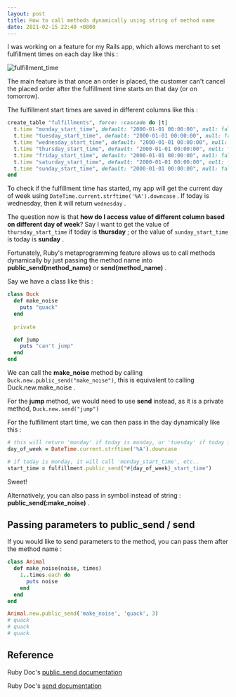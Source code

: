 ```yaml
---
layout: post
title: How to call methods dynamically using string of method name
date: 2021-02-15 22:40 +0800
---
```


I was working on a feature for my Rails app, which allows merchant to set fulfillment times on each day like this :

![fulfillment_time](https://rubyyagi.s3.amazonaws.com/20-call-dynamic-method-name/fulfillment_time.png)



The main feature is that once an order is placed, the customer can't cancel the placed order after the fulfillment time starts on that day (or on tomorrow).



The fulfillment start times are saved in different columns like this : 

```ruby
create_table "fulfillments", force: :cascade do |t|
  t.time "monday_start_time", default: "2000-01-01 00:00:00", null: false
  t.time "tuesday_start_time", default: "2000-01-01 00:00:00", null: false
  t.time "wednesday_start_time", default: "2000-01-01 00:00:00", null: false
  t.time "thursday_start_time", default: "2000-01-01 00:00:00", null: false
  t.time "friday_start_time", default: "2000-01-01 00:00:00", null: false
  t.time "saturday_start_time", default: "2000-01-01 00:00:00", null: false
  t.time "sunday_start_time", default: "2000-01-01 00:00:00", null: false
end
```



To check if the fulfillment time has started, my app will get the current day of week using `DateTime.current.strftime('%A').downcase` . If today is wednesday, then it will return `wednesday` .



The question now is that **how do I access value of different column based on different day of week**? Say I want to get the value of `thursday_start_time` if today is **thursday** ; or the value of `sunday_start_time` is today is **sunday** .



Fortunately, Ruby's metaprogramming feature allows us to call methods dynamically by just passing the method name into **public_send(method_name)**  or **send(method_name)** .



Say we have a class like this : 

```ruby
class Duck
  def make_noise
    puts "quack"
  end
  
  private

  def jump
    puts "can't jump"
  end
end
```



We can call the **make_noise** method by calling `Duck.new.public_send("make_noise")`,  this is equivalent to calling Duck.new.make_noise .



For the **jump** method, we would need to use **send** instead, as it is a private method, `Duck.new.send("jump")`



For the fulfillment start time, we can then pass in the day dynamically like this :

```ruby
# this will return 'monday' if today is monday, or 'tuesday' if today is tuesday etc..
day_of_week = DateTime.current.strftime('%A').downcase

# if today is monday, it will call 'monday_start_time', etc..
start_time = fulfillment.public_send("#{day_of_week}_start_time")
```


Sweet!



Alternatively, you can also pass in symbol instead of string : **public_send(:make_noise)** .



## Passing parameters to public_send / send

If you would like to send parameters to the method, you can pass them after the method name :

```ruby
class Animal
  def make_noise(noise, times)
    1..times.each do 
      puts noise
    end
  end
end

Animal.new.public_send('make_noise', 'quack', 3)
# quack
# quack
# quack
```

<script async data-uid="d862c2871b" src="https://rubyyagi.ck.page/d862c2871b/index.js"></script>


## Reference

Ruby Doc's [public_send documentation](https://ruby-doc.org/core-3.0.0/Object.html#method-i-public_send)

Ruby Doc's [send documentation](https://ruby-doc.org/core-3.0.0/Object.html#method-i-send)

